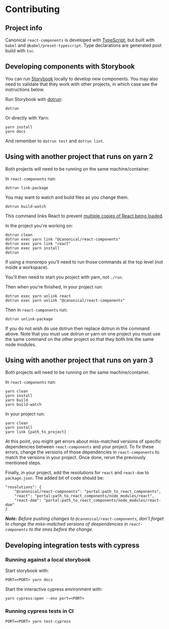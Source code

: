 # Contributing

## Project info

Canonical `react-components` is developed with [TypeScript](https://www.typescriptlang.org/), but built with `babel` and `@babel/preset-typescript`. Type declarations are generated post build with `tsc`.

## Developing components with Storybook

You can run [Storybook](https://storybook.js.org/) locally to develop new components. You may also need to validate that they work with other projects, in which case see the instructions below.

Run Storybook with [dotrun](https://github.com/canonical/dotrun):

```shell
dotrun
```

Or directly with Yarn:

```shell
yarn install
yarn docs
```

And remember to `dotrun test` and `dotrun lint`.

## Using with another project that runs on yarn 2

Both projects will need to be running on the same machine/container.

In `react-components` run:

```shell
dotrun link-package
```

You may want to watch and build files as you change them.

```shell
dotrun build-watch
```

This command links React to prevent [multiple copies of React being loaded](https://reactjs.org/warnings/invalid-hook-call-warning.html#duplicate-react).

In the project you're working on:

```shell
dotrun clean
dotrun exec yarn link "@canonical/react-components"
dotrun exec yarn link "react"
dotrun exec yarn install
dotrun
```

If using a monorepo you'll need to run those commands at the top level (not inside a workspace).

You'll then need to start you project with yarn, not `./run`.

Then when you're finished, in your project run:

```shell
dotrun exec yarn unlink react
dotrun exec yarn unlink "@canonical/react-components"
```

Then in `react-components` run:

```shell
dotrun unlink-package
```

If you do not wish do use dotrun then replace dotrun in the command above. Note that you must use dotrun or yarn on one project you must use the same command on the other project so that they both link the same node modules.

## Using with another project that runs on yarn 3

Both projects will need to be running on the same machine/container.

In `react-components` run:

```shell
yarn clean
yarn install
yarn build
yarn build-watch
```

In your project run:

```shell
yarn clean
yarn install
yarn link {path_to_project}
```

At this point, you might get errors about miss-matched versions of specific dependencies between `react-components` and your project. To fix these errors, change the versions of those dependencies in `react-components` to match the versions in your project. Once done, rerun the previously mentioned steps.

Finally, in your project, add the resolutions for `react` and `react-dom` to `package.json`. The added bit of code should be:

```
"resolutions": {
    "@canonical/react-components": "portal:path_to_react_components",
    "react": "portal:path_to_react_components/node_modules/react",
    "react-dom": "portal:path_to_react_components/node_modules/react-dom"
}
```

_**Note:** Before pushing changes to `@canonical/react-components`, don't forget to change the miss-matched versions of deependencies in `react-components` to the ones before the change._

## Developing integration tests with cypress

### Running against a local storybook

Start storybook with:

```shell
PORT=<PORT> yarn docs
```

Start the interactive cypress environment with:

```
yarn cypress:open --env port=<PORT>
```

### Running cypress tests in CI

```shell
PORT=<PORT> yarn test-cypress
```
